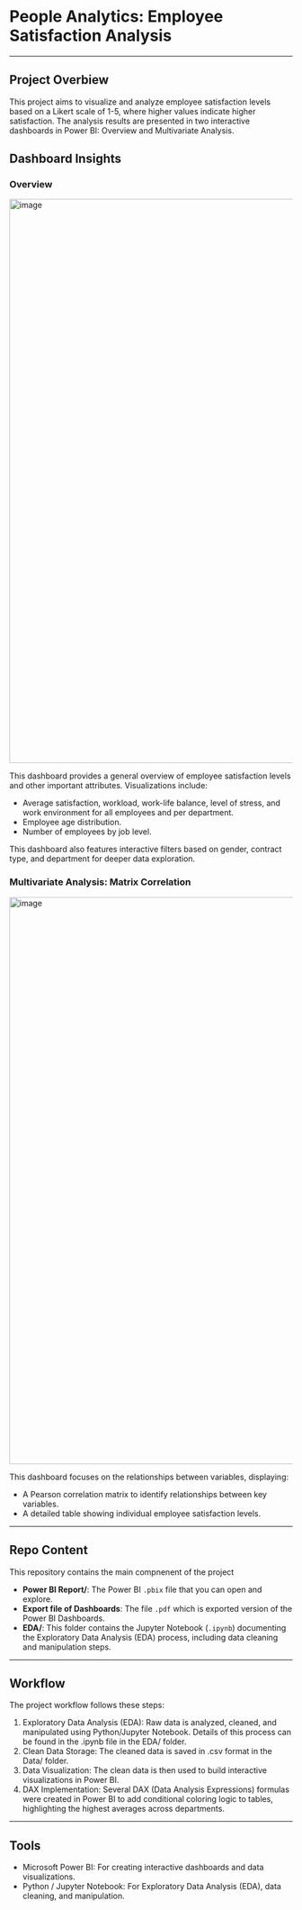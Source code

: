 # People Analytics: Employee Satisfaction Analysis
---

## Project Overbiew
This project aims to visualize and analyze employee satisfaction levels based on a Likert scale of 1-5, where higher values indicate higher satisfaction. The analysis results are presented in two interactive dashboards in Power BI: Overview and Multivariate Analysis.

## Dashboard Insights
### Overview
<img width="1625" height="1002" alt="image" src="https://github.com/user-attachments/assets/7c99ce75-c5bd-486b-9502-641db5ae2f84" />

This dashboard provides a general overview of employee satisfaction levels and other important attributes. Visualizations include:
* Average satisfaction, workload, work-life balance, level of stress, and work environment for all employees and per department.
* Employee age distribution.
* Number of employees by job level.

This dashboard also features interactive filters based on gender, contract type, and department for deeper data exploration.

### Multivariate Analysis: Matrix Correlation
<img width="1626" height="1007" alt="image" src="https://github.com/user-attachments/assets/e1217f42-7942-47a0-b273-2f39382d82a4" />

This dashboard focuses on the relationships between variables, displaying:
* A Pearson correlation matrix to identify relationships between key variables.
* A detailed table showing individual employee satisfaction levels.

---

## Repo Content
This repository contains the main compnenent of the project
* **Power BI Report/**: The Power BI `.pbix` file that you can open and explore.
* **Export file of Dashboards**: The file `.pdf` which is exported version of the Power BI Dashboards.
* **EDA/**: This folder contains the Jupyter Notebook (`.ipynb`) documenting the Exploratory Data Analysis (EDA) process, including data cleaning and manipulation steps.

---

## Workflow
The project workflow follows these steps:
1. Exploratory Data Analysis (EDA): Raw data is analyzed, cleaned, and manipulated using Python/Jupyter Notebook. Details of this process can be found in the .ipynb file in the EDA/ folder.
2. Clean Data Storage: The cleaned data is saved in .csv format in the Data/ folder.
3. Data Visualization: The clean data is then used to build interactive visualizations in Power BI.
4. DAX Implementation: Several DAX (Data Analysis Expressions) formulas were created in Power BI to add conditional coloring logic to tables, highlighting the highest averages across departments.

---

## Tools
* Microsoft Power BI: For creating interactive dashboards and data visualizations.
* Python / Jupyter Notebook: For Exploratory Data Analysis (EDA), data cleaning, and manipulation.



